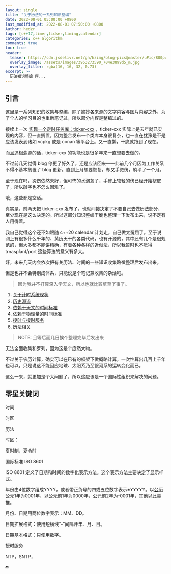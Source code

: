 ```yaml
---
layout: single
title: "关于历法的一系列知识整编"
date: 2022-08-01 05:00:00 +0800
last_modified_at: 2022-08-01 07:50:00 +0800
Author: hedzr
tags: [c++17,timer,ticker,timing,calendar]
categories: c++ algorithm
comments: true
toc: true
header:
  teaser: https://cdn.jsdelivr.net/gh/hzimg/blog-pics@master/uPic/800px-World_Time_Zones_Map.png
  overlay_image: /assets/images/3953273590_704e3899d5_m.jpg
  overlay_filter: rgba(16, 16, 32, 0.73)
excerpt: >-
  历法知识整编 序...
---
```




## 引言

这里是一系列知识的收集与整编，除了摘抄各来源的文字内容与图片内容之外，为了个人的学习目的也重新笔记过，所以部分内容是整编过的。

接续上一次 [实现一个定时任务库：ticker-cxx](https://hedzr.com/c++/algorithm/ticker-timer-within-cxx17/) ，ticker-cxx 实际上是去年就已实现的内容，但一直搁置，因为整合发布一个类库本身很复杂，也一直在犹豫是不是应该发表到诸如 vcpkg 或是 conan 等平台上。又一直懒，干脆就拖到了现在。

而且追根溯源的话，ticker-cxx 的功能也是很多年来一直想要去做的。

不过前几天觉得 blog 停更了好久了，还是应该回来——此前几个月因为工作关系不得不基本搁置了 blog 更新。直到上月想要恢复，却又手烫伤，躺平了一个月。

至于现在吗，烫伤依然未好，但可怖的水泡蔫了，手臂上较轻的伤已经开始褪皮了，所以敲字也不怎么困难了。

哦，这些都是空话。

真实是，前两天把 ticker-cxx 发布了，也就间接决定了不要自己去做历法部分，至少现在是这么决定的。所以这部分知识整编干脆也整理一下发布出来，说不定有人用得着。

我自己觉得这个还不如跟随 c++20 calendar 计划走，自己做太冤屈了。至于说网上有很多什么千年的、黄历天干的各类代码，也有开源的，其中还有几个是很规范的，但大多都不能讲精确，有着各种各样的近似法，所以我暂时也不觉得 trnasplant/port 这些算法的意义有多大。

好，未来几天内会依次把有关历法、时间的一些知识收集略微整理后发布出来。

但是也并不会特别成体系，只能说是个笔记兼收集的杂烩吧。

> 因为我并不打算深入学天文，所以也就比较草草了事了。

1. [关于计时系统现状](https://hedzr.com/c++/algorithm/about-legal-calendar-p1/)
2. [历史源流](https://hedzr.com/c++/algorithm/about-legal-calendar-p2/)
3. [依赖于天文的时间标准](https://hedzr.com/c++/algorithm/about-legal-calendar-p3/)
4. [依赖于物理量的时间标准](https://hedzr.com/c++/algorithm/about-legal-calendar-p4/)
5. [授时与授时服务](https://hedzr.com/c++/algorithm/about-legal-calendar-p5/)
6. [历法相关](https://hedzr.com/c++/algorithm/about-legal-calendar-p6/)

> NOTE: 且等后面几日挨个整理完毕后发出来



无法全面收集和罗列，因为这是个庞然大物。

不过关于农历计算，确实可以在已有的框架下做概略计算，一次性算出几百上千年也可以，只是说这不能因应地球、太阳系乃至银河系的运转变化而已。

这么一来，就更加是个大问题了，所以这应该是一个国际性组织来解决的问题。



## 零星关键词





时间

时区

历法



时区：

夏时制，夏令时



国际标准 ISO 8601

ISO 8601 定义了日期和时间的数字化表示方法。这个表示方法主要决定了显示样式。

年份由4位数字组成YYYY，或者带正负号的四或五位数字表示±YYYYY。以[公历](https://zh.wikipedia.org/wiki/公历)公元1年为0001年，以公元前1年为0000年，公元前2年为-0001年，其他以此类推。

月份、日期用两位数字表示：MM、DD。

日期扩展格式：使用短横线“-”间隔开年、月、日。

日期基本格式：只使用数字。



授时服务

NTP，SNTP，









:end:

